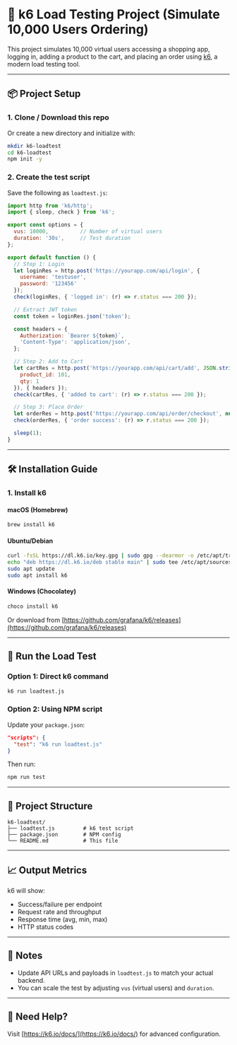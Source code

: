 # 🧪 k6 Load Testing Project (Simulate 10,000 Users Ordering)

This project simulates 10,000 virtual users accessing a shopping app, logging in, adding a product to the cart, and placing an order using [k6](https://k6.io), a modern load testing tool.

---

## 📦 Project Setup

### 1. Clone / Download this repo
Or create a new directory and initialize with:

```bash
mkdir k6-loadtest
cd k6-loadtest
npm init -y
```

### 2. Create the test script

Save the following as `loadtest.js`:

```js
import http from 'k6/http';
import { sleep, check } from 'k6';

export const options = {
  vus: 10000,          // Number of virtual users
  duration: '30s',     // Test duration
};

export default function () {
  // Step 1: Login
  let loginRes = http.post('https://yourapp.com/api/login', {
    username: 'testuser',
    password: '123456'
  });
  check(loginRes, { 'logged in': (r) => r.status === 200 });

  // Extract JWT token
  const token = loginRes.json('token');

  const headers = {
    Authorization: `Bearer ${token}`,
    'Content-Type': 'application/json',
  };

  // Step 2: Add to Cart
  let cartRes = http.post('https://yourapp.com/api/cart/add', JSON.stringify({
    product_id: 101,
    qty: 1
  }), { headers });
  check(cartRes, { 'added to cart': (r) => r.status === 200 });

  // Step 3: Place Order
  let orderRes = http.post('https://yourapp.com/api/order/checkout', null, { headers });
  check(orderRes, { 'order success': (r) => r.status === 200 });

  sleep(1);
}
```

---

## 🛠️ Installation Guide

### 1. Install k6

#### macOS (Homebrew)
```bash
brew install k6
```

#### Ubuntu/Debian
```bash
curl -fsSL https://dl.k6.io/key.gpg | sudo gpg --dearmor -o /etc/apt/trusted.gpg.d/k6.gpg
echo "deb https://dl.k6.io/deb stable main" | sudo tee /etc/apt/sources.list.d/k6.list
sudo apt update
sudo apt install k6
```

#### Windows (Chocolatey)
```bash
choco install k6
```

Or download from [https://github.com/grafana/k6/releases](https://github.com/grafana/k6/releases)

---

## 🚀 Run the Load Test

### Option 1: Direct k6 command
```bash
k6 run loadtest.js
```

### Option 2: Using NPM script

Update your `package.json`:
```json
"scripts": {
  "test": "k6 run loadtest.js"
}
```

Then run:
```bash
npm run test
```

---

## 📂 Project Structure

```
k6-loadtest/
├── loadtest.js         # k6 test script
├── package.json        # NPM config
└── README.md           # This file
```

---

## 📈 Output Metrics

k6 will show:
- Success/failure per endpoint
- Request rate and throughput
- Response time (avg, min, max)
- HTTP status codes

---

## 📌 Notes

- Update API URLs and payloads in `loadtest.js` to match your actual backend.
- You can scale the test by adjusting `vus` (virtual users) and `duration`.

---

## 💬 Need Help?

Visit [https://k6.io/docs/](https://k6.io/docs/) for advanced configuration.
